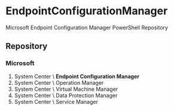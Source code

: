 # EndpointConfigurationManager
Microsoft Endpoint Configuration Manager PowerShell Repository

## Repository

### Microsoft

1. System Center \ **Endpoint Configuration Manager**
2. System Center \ Operation Manager
3. System Center \ Virtual Machine Manager
4. System Center \ Data Protection Manager
5. System Center \ Service Manager
